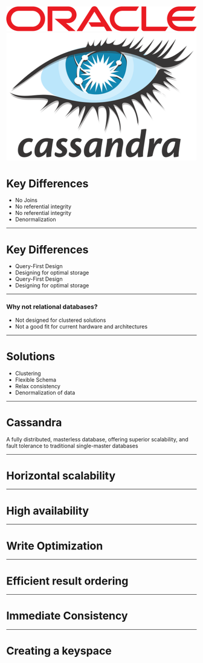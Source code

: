 ![ORACLE](pics/oracleLogo.png)
![CASSANDRA](pics/cassandraLogo.png)
---

# Key Differences
- No Joins
- No referential integrity
- No referential integrity
- Denormalization

---

# Key Differences
- Query-First Design
- Designing for optimal storage
- Query-First Design
- Designing for optimal storage


---

### Why not relational databases?
- Not designed for clustered solutions
- Not a good fit for current hardware and architectures

---

# Solutions
- Clustering
- Flexible Schema
- Relax consistency
- Denormalization of data

---

# Cassandra
 A fully distributed, masterless database, offering superior scalability, 
 and fault tolerance to traditional single-master databases

---

# Horizontal scalability

---

# High availability

---
# Write Optimization

---

# Efficient result ordering

---

# Immediate Consistency

---

# Creating a keyspace